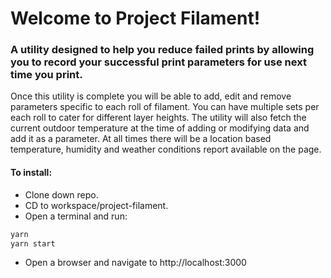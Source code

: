 # Welcome to Project Filament!

### A utility designed to help you reduce failed prints by allowing you to record your successful print parameters for use next time you print.

Once this utility is complete you will be able to add, edit and remove parameters specific to each roll of filament. You can have multiple sets per each roll to cater for different layer heights. The utility will also fetch the current outdoor temperature at the time of adding or modifying data and add it as a parameter. At all times there will be a location based temperature, humidity and weather conditions report available on the page.


#### To install:

* Clone down repo.
* CD to workspace/project-filament.
* Open a terminal and run:

```sh
yarn
yarn start
```

* Open a browser and navigate to http://localhost:3000
